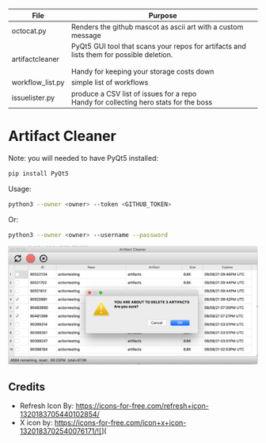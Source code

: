 
|File   | Purpose|
| ----- | ------ |
|octocat.py| Renders the github mascot as ascii art with a custom message|
|artifactcleaner|PyQt5 GUI tool that scans your repos for artifacts and lists them for possible deletion.<BR><BR>Handy for keeping your storage costs down|
|workflow_list.py | simple list of workflows|
|issuelister.py|produce a CSV list of issues for a repo<br>Handy for collecting hero stats for the boss|


# Artifact Cleaner

Note:  you will needed to have PyQt5 installed:

```bash
pip install PyQt5
```

Usage:
```bash
python3 --owner <owner> --token <GITHUB_TOKEN>
```
Or:
```bash
python3 --owner <owner> --username --password
```

![](images/artifactcleaner.png)


## Credits
- Refresh Icon By: https://icons-for-free.com/refresh+icon-1320183705440102854/
- X icon by: https://icons-for-free.com/icon+x+icon-1320183702540076171/![<Display Name>](